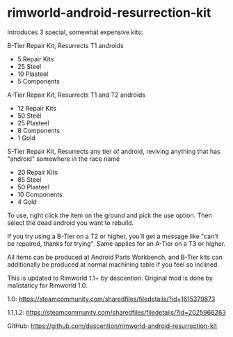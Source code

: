 # rimworld-android-resurrection-kit

Introduces 3 special, somewhat expensive kits:

B-Tier Repair Kit, Resurrects T1 androids
* 5 Repair Kits
* 25 Steel
* 10 Plasteel
* 5 Components

A-Tier Repair Kit, Resurrects T1 and T2 androids
* 12 Repair Kits
* 50 Steel
* 25 Plasteel
* 8 Components
* 1 Gold

S-Tier Repair Kit, Resurrects any tier of android, reviving anything that has "android" somewhere in the race name
* 20 Repair Kits
* 85 Steel
* 50 Plasteel
* 10 Components
* 4 Gold

To use, right click the item on the ground and pick the use option. Then select the dead android you want to rebuild.

If you try using a B-Tier on a T2 or higher, you'll get a message like "can't be repaired, thanks for trying". Same applies for an A-Tier on a T3 or higher.

All items can be produced at Android Parts Workbench, and B-Tier kits can additionally be produced at normal machining table if you feel so inclined.

This is updated to Rimworld 1.1+ by descention. Original mod is done by malistaticy for Rimworld 1.0.

1.0: https://steamcommunity.com/sharedfiles/filedetails/?id=1615379873

1.1,1.2: https://steamcommunity.com/sharedfiles/filedetails/?id=2025966263

GitHub: https://github.com/descention/rimworld-android-resurrection-kit
